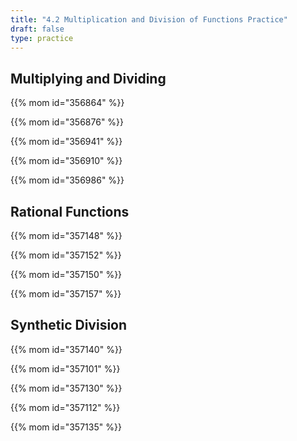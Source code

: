 ```yaml
---
title: "4.2 Multiplication and Division of Functions Practice"
draft: false
type: practice
---
```


## Multiplying and Dividing

{{% mom id="356864" %}}

{{% mom id="356876" %}}

{{% mom id="356941" %}}

{{% mom id="356910" %}}

{{% mom id="356986" %}}

## Rational Functions

{{% mom id="357148" %}}

{{% mom id="357152" %}}

{{% mom id="357150" %}}

{{% mom id="357157" %}}

## Synthetic Division

{{% mom id="357140" %}}

{{% mom id="357101" %}}

{{% mom id="357130" %}}

{{% mom id="357112" %}}

{{% mom id="357135" %}}